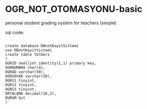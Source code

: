 # OGR_NOT_OTOMASYONU-basic
personal student grading system for teachers (simple)


sql code:

```

create database DBnotKayitSistemi
use DBnotKayitSistemi
create table tblDers
(
OGRID smallint identity(1,1) primary key,
OGRNUMARA char(4),
OGRAD varchar(50),
OGRSOYAD varchar(50),
OGRS1 tinyint,
OGRS2 tinyint,
OGRS3 tinyint,
ORTALAMA decimal(18,2),
DURUM bit
)
```

